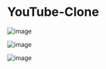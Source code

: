 # YouTube-Clone


![image](https://user-images.githubusercontent.com/105987614/227150702-d48f60f3-41ba-48ca-b5e5-5341ff908d79.png)

![image](https://user-images.githubusercontent.com/105987614/227150828-a5da5b39-91d5-4cae-97ad-0ddf4ccf46d4.png)


![image](https://user-images.githubusercontent.com/105987614/227151246-20d306d4-cdcc-4d52-97ae-f1155e400a04.png)
